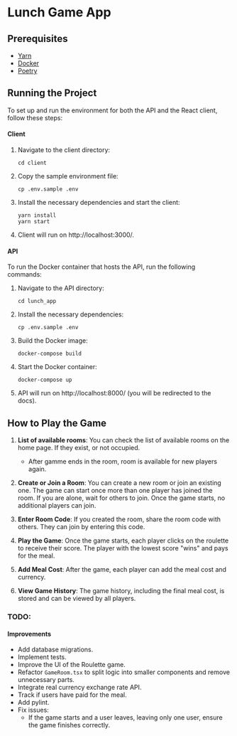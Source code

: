 # Lunch Game App

## Prerequisites

- [Yarn](https://yarnpkg.com/) 
- [Docker](https://www.docker.com/) 
- [Poetry](https://python-poetry.org/) 

## Running the Project

To set up and run the environment for both the API and the React client, follow these steps:

#### Client
1. Navigate to the client directory:
   ```
   cd client
   ```

2. Copy the sample environment file:
   ```
   cp .env.sample .env
   ```

3. Install the necessary dependencies and start the client:
   ```
   yarn install
   yarn start
   ```
4. Client will run on http://localhost:3000/.

#### API

To run the Docker container that hosts the API, run the following commands:

1. Navigate to the API directory:
   ```
   cd lunch_app
   ```

2. Install the necessary dependencies:
   ```
   cp .env.sample .env
   ```

1. Build the Docker image:
   ```
   docker-compose build
   ```

2. Start the Docker container:
   ```
   docker-compose up
   ```

3. API will run on http://localhost:8000/ (you will be redirected to the docs).

## How to Play the Game

1. **List of available rooms**: You can check the list of available rooms on the home page. If they exist, or not occupied.
    - After gamme ends in the room, room is available for new players again.

2. **Create or Join a Room**: You can create a new room or join an existing one. The game can start once more than one player has joined the room. If you are alone, wait for others to join. Once the game starts, no additional players can join.

3. **Enter Room Code**: If you created the room, share the room code with others. They can join by entering this code.

4. **Play the Game**: Once the game starts, each player clicks on the roulette to receive their score. The player with the lowest score "wins" and pays for the meal.

5. **Add Meal Cost**: After the game, each player can add the meal cost and currency.

6. **View Game History**: The game history, including the final meal cost, is stored and can be viewed by all players.

### TODO: 

#### Improvements
- Add database migrations.
- Implement tests.
- Improve the UI of the Roulette game.
- Refactor `GameRoom.tsx` to split logic into smaller components and remove unnecessary parts.
- Integrate real currency exchange rate API.
- Track if users have paid for the meal.
- Add pylint.
- Fix issues:
    - If the game starts and a user leaves, leaving only one user, ensure the game finishes correctly.
